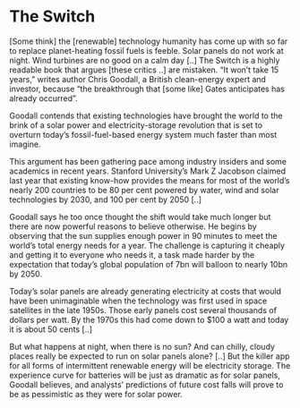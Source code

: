 # The Switch

[Some think] the [renewable] technology humanity has come up with so far to replace planet-heating fossil fuels is feeble. Solar panels do not work at night. Wind turbines are no good on a calm day [..] The Switch is a highly readable book that argues [these critics ..] are mistaken. “It won’t take 15 years,” writes author Chris Goodall, a British clean-energy expert and investor, because “the breakthrough that [some like] Gates anticipates has already occurred”.

Goodall contends that existing technologies have brought the world to the brink of a solar power and electricity-storage revolution that is set to overturn today’s fossil-fuel-based energy system much faster than most imagine.

This argument has been gathering pace among industry insiders and some academics in recent years. Stanford University’s Mark Z Jacobson claimed last year that existing know-how provides the means for most of the world’s nearly 200 countries to be 80 per cent powered by water, wind and solar technologies by 2030, and 100 per cent by 2050 [..]

Goodall says he too once thought the shift would take much longer but there are now powerful reasons to believe otherwise. He begins by observing that the sun supplies enough power in 90 minutes to meet the world’s total energy needs for a year. The challenge is capturing it cheaply and getting it to everyone who needs it, a task made harder by the expectation that today’s global population of 7bn will balloon to nearly 10bn by 2050.

Today’s solar panels are already generating electricity at costs that would have been unimaginable when the technology was first used in space satellites in the late 1950s. Those early panels cost several thousands of dollars per watt. By the 1970s this had come down to $100 a watt and today it is about 50 cents [..]

But what happens at night, when there is no sun? And can chilly, cloudy places really be expected to run on solar panels alone? [..] But the killer app for all forms of intermittent renewable energy will be electricity storage. The experience curve for batteries will be just as dramatic as for solar panels, Goodall believes, and analysts’ predictions of future cost falls will prove to be as pessimistic as they were for solar power.














